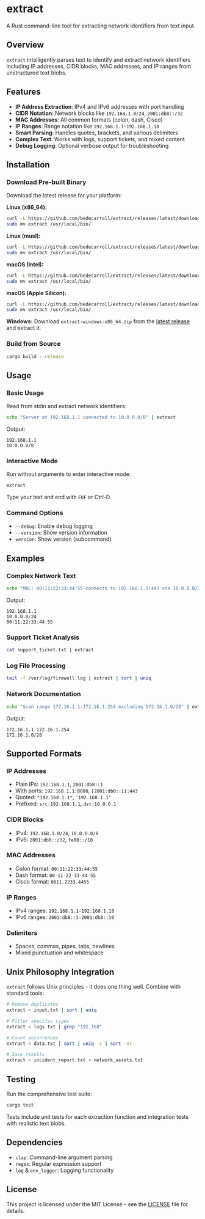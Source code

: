 # extract

A Rust command-line tool for extracting network identifiers from text input.

## Overview

`extract` intelligently parses text to identify and extract network identifiers including IP addresses, CIDR blocks, MAC addresses, and IP ranges from unstructured text blobs.

## Features

- **IP Address Extraction**: IPv4 and IPv6 addresses with port handling
- **CIDR Notation**: Network blocks like `192.168.1.0/24`, `2001:db8::/32`
- **MAC Addresses**: All common formats (colon, dash, Cisco)
- **IP Ranges**: Range notation like `192.168.1.1-192.168.1.10`
- **Smart Parsing**: Handles quotes, brackets, and various delimiters
- **Complex Text**: Works with logs, support tickets, and mixed content
- **Debug Logging**: Optional verbose output for troubleshooting

## Installation

### Download Pre-built Binary

Download the latest release for your platform:

**Linux (x86_64):**
```bash
curl -L https://github.com/bedecarroll/extract/releases/latest/download/extract-linux-x86_64.tar.gz | tar xz
sudo mv extract /usr/local/bin/
```

**Linux (musl):**
```bash
curl -L https://github.com/bedecarroll/extract/releases/latest/download/extract-linux-x86_64-musl.tar.gz | tar xz
sudo mv extract /usr/local/bin/
```

**macOS (Intel):**
```bash
curl -L https://github.com/bedecarroll/extract/releases/latest/download/extract-macos-x86_64.tar.gz | tar xz
sudo mv extract /usr/local/bin/
```

**macOS (Apple Silicon):**
```bash
curl -L https://github.com/bedecarroll/extract/releases/latest/download/extract-macos-aarch64.tar.gz | tar xz
sudo mv extract /usr/local/bin/
```

**Windows:**
Download `extract-windows-x86_64.zip` from the [latest release](https://github.com/bedecarroll/extract/releases/latest) and extract it.

### Build from Source

```bash
cargo build --release
```

## Usage

### Basic Usage

Read from stdin and extract network identifiers:

```bash
echo "Server at 192.168.1.1 connected to 10.0.0.0/8" | extract
```

Output:
```
192.168.1.1
10.0.0.0/8
```

### Interactive Mode

Run without arguments to enter interactive mode:

```bash
extract
```

Type your text and end with `EOF` or Ctrl-D.

### Command Options

- `--debug`: Enable debug logging
- `--version`: Show version information
- `version`: Show version (subcommand)

## Examples

### Complex Network Text
```bash
echo "MAC: 00:11:22:33:44:55 connects to 192.168.1.1:443 via 10.0.0.0/24" | extract
```

Output:
```
192.168.1.1
10.0.0.0/24
00:11:22:33:44:55
```

### Support Ticket Analysis
```bash
cat support_ticket.txt | extract
```

### Log File Processing
```bash
tail -f /var/log/firewall.log | extract | sort | uniq
```

### Network Documentation
```bash
echo "Scan range 172.16.1.1-172.16.1.254 excluding 172.16.1.0/28" | extract
```

Output:
```
172.16.1.1-172.16.1.254
172.16.1.0/28
```

## Supported Formats

### IP Addresses
- Plain IPs: `192.168.1.1`, `2001:db8::1`
- With ports: `192.168.1.1:8080`, `[2001:db8::1]:443`
- Quoted: `"192.168.1.1"`, `'192.168.1.1'`
- Prefixed: `src:192.168.1.1`, `dst:10.0.0.1`

### CIDR Blocks
- IPv4: `192.168.1.0/24`, `10.0.0.0/8`
- IPv6: `2001:db8::/32`, `fe80::/10`

### MAC Addresses
- Colon format: `00:11:22:33:44:55`
- Dash format: `00-11-22-33-44-55`
- Cisco format: `0011.2233.4455`

### IP Ranges
- IPv4 ranges: `192.168.1.1-192.168.1.10`
- IPv6 ranges: `2001:db8::1-2001:db8::10`

### Delimiters
- Spaces, commas, pipes, tabs, newlines
- Mixed punctuation and whitespace

## Unix Philosophy Integration

`extract` follows Unix principles - it does one thing well. Combine with standard tools:

```bash
# Remove duplicates
extract < input.txt | sort | uniq

# Filter specific types
extract < logs.txt | grep "192.168"

# Count occurrences
extract < data.txt | sort | uniq -c | sort -nr

# Save results
extract < incident_report.txt > network_assets.txt
```

## Testing

Run the comprehensive test suite:

```bash
cargo test
```

Tests include unit tests for each extraction function and integration tests with realistic text blobs.

## Dependencies

- `clap`: Command-line argument parsing
- `regex`: Regular expression support
- `log` & `env_logger`: Logging functionality

## License

This project is licensed under the MIT License - see the [LICENSE](LICENSE) file for details.